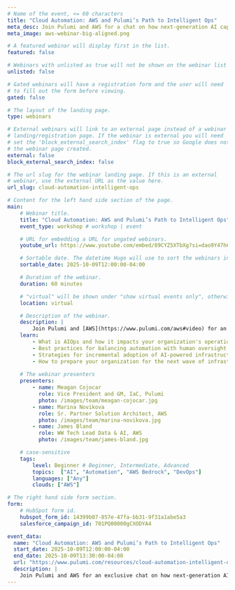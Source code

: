 ```yaml
---
# Name of the event, <= 60 characters
title: "Cloud Automation: AWS and Pulumi’s Path to Intelligent Ops"
meta_desc: Join Pulumi and AWS for a chat on how next-generation AI capabilities are transforming infrastructure operations.
meta_image: aws-webinar-big-aligned.png

# A featured webinar will display first in the list.
featured: false

# Webinars with unlisted as true will not be shown on the webinar list
unlisted: false

# Gated webinars will have a registration form and the user will need
# to fill out the form before viewing.
gated: false

# The layout of the landing page.
type: webinars

# External webinars will link to an external page instead of a webinar
# landing/registration page. If the webinar is external you will need
# set the 'block_external_search_index' flag to true so Google does not index
# the webinar page created.
external: false
block_external_search_index: false

# The url slug for the webinar landing page. If this is an external
# webinar, use the external URL as the value here.
url_slug: cloud-automation-intelligent-ops

# Content for the left hand side section of the page.
main:
    # Webinar title.
    title: "Cloud Automation: AWS and Pulumi’s Path to Intelligent Ops"
    event_type: workshop # workshop | event

    # URL for embedding a URL for ungated webinars.
    youtube_url: https://www.youtube.com/embed/89CYZ5XTbXg?si=dao9Y47h6qBEb4Jh

    # Sortable date. The datetime Hugo will use to sort the webinars in date order.
    sortable_date: 2025-10-09T12:00:00-04:00

    # Duration of the webinar.
    duration: 60 minutes

    # "virtual" will be shown under "show virtual events only", otherwise shown as City, State (seattle, wa)
    location: virtual

    # Description of the webinar.
    description: |
        Join Pulumi and [AWS](https://www.pulumi.com/aws#video) for an exclusive chat on how next-generation AI capabilities are transforming infrastructure operations through intelligent automation. Discover how platform engineering teams can harness [Pulumi Neo](https://www.pulumi.com/product/neo/) and other autonomous assistants that understand context, execute complex cloud operations, and adapt to your organization's unique requirements — all while maintaining enterprise-grade governance and security controls. Learn how Neo's AI-powered infrastructure assistant is revolutionizing the way teams build, manage, and optimize cloud infrastructure through natural language interactions.
    learn:
        - What is AIOps and how it impacts your organization's operations
        - Best practices for balancing automation with human oversight
        - Strategies for incremental adoption of AI-powered infrastructure management
        - How to prepare your organization for the next wave of infrastructure automation
        
    # The webinar presenters
    presenters:
        - name: Meagan Cojocar
          role: Vice President and GM, IaC, Pulumi
          photo: /images/team/meagan-cojocar.jpg
        - name: Marina Novikova
          role: Sr. Partner Solution Architect, AWS
          photo: /images/team/marina-novikova.jpg
        - name: James Bland
          role: WW Tech Lead Data & AI, AWS
          photo: /images/team/james-bland.jpg

    # case-sensitive
    tags:
        level: Beginner # Beginner, Intermediate, Advanced
        topics:  ["AI", "Automation", "AWS Bedrock", "DevOps"]
        languages: ["Any"]
        clouds: ["AWS"]

# The right hand side form section.
form:
    # HubSpot form id.
    hubspot_form_id: 14399b07-857e-47fa-bb31-9f31a1abe5a3
    salesforce_campaign_id: 701PQ00000gCXODYA4

event_data:
  name: "Cloud Automation: AWS and Pulumi’s Path to Intelligent Ops"
  start_date: 2025-10-09T12:00:00-04:00
  end_date: 2025-10-09T13:30:00-04:00
  url: "https://www.pulumi.com/resources/cloud-automation-intelligent-ops/"
  description: |
    Join Pulumi and AWS for an exclusive chat on how next-generation AI capabilities are transforming infrastructure operations through intelligent automation. Discover how platform engineering teams can harness autonomous assistants that understand context, execute complex cloud operations, and adapt to your organization's unique requirements - all while maintaining enterprise-grade governance and security controls.
---
```

